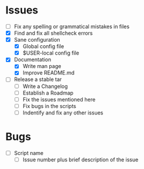 # Issues 
- [ ] Fix any spelling or grammatical mistakes in files
- [x] Find and fix all shellcheck errors
- [x] Sane configuration
	- [x] Global config file
	- [x] $USER-local config file
- [x] Documentation 
	- [x] Write man page
	- [x] Improve README.md
- [ ] Release a stable tar
	- [ ] Write a Changelog
	- [ ] Establish a Roadmap
	- [ ] Fix the issues mentioned here
	- [ ] Fix bugs in the scripts
	- [ ] Indentify and fix any other issues
# Bugs
- [ ] Script name
	- [ ] Issue number plus brief description of the issue
